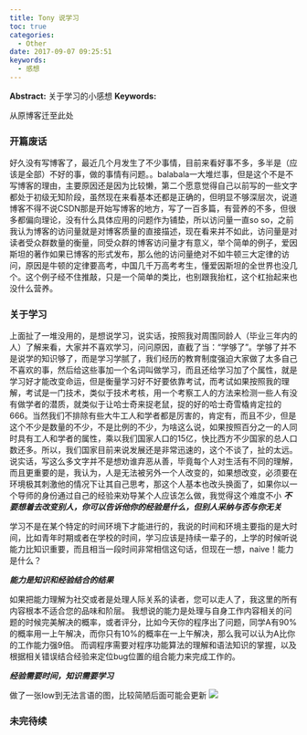 ```yaml
---
title: Tony 说学习
toc: true
categories:
  - Other
date: 2017-09-07 09:25:51
keywords:
  - 感想
---
```

**Abstract:** 关于学习的小感想
**Keywords:**
<!--more-->
从原博客迁至此处
### 开篇废话
好久没有写博客了，最近几个月发生了不少事情，目前来看好事不多，多半是（应该是全部）不好的事，做的事情有问题。。balabala一大堆烂事，但是这个不是不写博客的理由，主要原因还是因为比较懒，第二个愿意觉得自己以前写的一些文字都处于初级无知阶段，虽然现在来看基本还都是正确的，但明显不够深层次，说道博客不得不说CSDN那是开始写博客的地方，写了一百多篇，有营养的不多，但很多都偏向理论，没有什么具体应用的问题作为铺垫，所以访问量一直so so，之前我认为博客的访问量就是对博客质量的直接描述，现在看来并不如此，访问量是对读者受众群数量的衡量，同受众群的博客访问量才有意义，举个简单的例子，爱因斯坦的著作如果已博客的形式发布，那么他的访问量绝对不如牛顿三大定律的访问，原因是牛顿的定律要高考，中国几千万高考考生，懂爱因斯坦的全世界也没几个。这个例子经不住推敲，只是一个简单的类比，也别跟我抬杠，这个杠抬起来也没什么营养。
### 关于学习
上面扯了一堆没用的，是想说学习，说实话，按照我对周围同龄人（毕业三年内的人）了解来看，大家并不喜欢学习，问问原因，直截了当：“学够了”。学够了并不是说学的知识够了，而是学习学腻了，我们经历的教育制度强迫大家做了太多自己不喜欢的事，然后给这些事加一个名词叫做学习，而且还给学习加了个属性，就是学习好才能改变命运，但是衡量学习好不好要依靠考试，而考试如果按照我的理解，考试是一门技术，类似于技术考核，用一个考察工人的方法来检测一些人有没有做学者的潜质，就类似于让哈士奇来捉老鼠，捉的好的哈士奇雪橇肯定拉的666。当然我们不排除有些大牛工人和学者都是厉害的，肯定有，而且不少，但是这个不少是数量的不少，不是比例的不少，为啥这么说，如果按照百分之一的人同时具有工人和学者的属性，乘以我们国家人口的15亿，快比西方不少国家的总人口数还多。所以，我们国家目前来说发展还是非常迅速的，这个不谈了，扯的太远。
说实话，写这么多文字并不是想劝谁弃恶从善，毕竟每个人对生活有不同的理解，而且更重要的是，我认为，人是无法被另外一个人改变的，如果想改变，必须要在环境极其刺激他的情况下让其自己思考，那这个人基本也改头换面了，如果你以一个导师的身份通过自己的经验来劝导某个人应该怎么做，我觉得这个难度不小
***不要想着去改变别人，你可以告诉他你的经验是什么，但别人采纳与否与你无关***

学习不是在某个特定的时间环境下才能进行的，我说的时间和环境主要指的是大时间，比如青年时期或者在学校的时间，学习应该是持续一辈子的，上学的时候听说能力比知识重要，而且相当一段时间非常相信这句话，但现在一想，naive！能力是什么？

***能力是知识和经验结合的结果***

如果把能力理解为社交或者是处理人际关系的读者，您可以走人了，我这里的所有内容根本不适合您的品味和阶层。
我想说的能力是处理与自身工作内容相关的问题的时候完美解决的概率，或者评分，比如今天你的程序出了问题，同学A有90%的概率用一上午解决，而你只有10%的概率在一上午解决，那么我可以认为A比你的工作能力强9倍。
而调程序需要对程序功能算法的理解和语法知识的掌握，以及根据相关错误结合经验来定位bug位置的组合能力来完成工作的。

***经验需要时间，知识需要学习***

做了一张low到无法言语的图，比较简陋后面可能会更新
![](https://tony4ai-1251394096.cos.ap-hongkong.myqcloud.com/blog_images/other-Tony说学习/study.png)

### 未完待续
